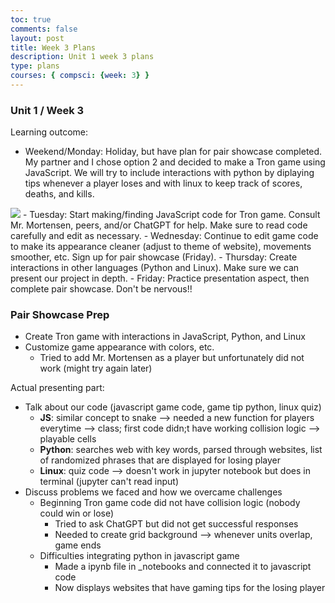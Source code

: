 ```yaml
---
toc: true
comments: false
layout: post
title: Week 3 Plans
description: Unit 1 week 3 plans
type: plans
courses: { compsci: {week: 3} }
---
```


### Unit 1 / Week 3
Learning outcome: 
- Weekend/Monday: Holiday, but have plan for pair showcase completed. My partner and I chose option 2 and decided to make a Tron game using JavaScript. We will try to include interactions with python by diplaying tips whenever a player loses and with linux to keep track of scores, deaths, and kills. 
<img src="/isabelle2/images/project.png">
- Tuesday: Start making/finding JavaScript code for Tron game. Consult Mr. Mortensen, peers, and/or ChatGPT for help. Make sure to read code carefully and edit as necessary.
- Wednesday: Continue to edit game code to make its appearance cleaner (adjust to theme of website), movements smoother, etc. Sign up for pair showcase (Friday).
- Thursday: Create interactions in other languages (Python and Linux). Make sure we can present our project in depth.
- Friday: Practice presentation aspect, then complete pair showcase. Don't be nervous!!


### Pair Showcase Prep
- Create Tron game with interactions in JavaScript, Python, and Linux
- Customize game appearance with colors, etc.
    - Tried to add Mr. Mortensen as a player but unfortunately did not work (might try again later)

Actual presenting part:
- Talk about our code (javascript game code, game tip python, linux quiz)
    - **JS**: similar concept to snake --> needed a new function for players everytime --> class; first code didn;t have working collision logic --> playable cells
    - **Python**: searches web with key words, parsed through websites, list of randomized phrases that are displayed for losing player
    - **Linux**: quiz code --> doesn't work in jupyter notebook but does in terminal (jupyter can't read input)
- Discuss problems we faced and how we overcame challenges
    - Beginning Tron game code did not have collision logic (nobody could win or lose)
        - Tried to ask ChatGPT but did not get successful responses
        - Needed to create grid background --> whenever units overlap, game ends
    - Difficulties integrating python in javascript game
        - Made a ipynb file in _notebooks and connected it to javascript code
        - Now displays websites that have gaming tips for the losing player
